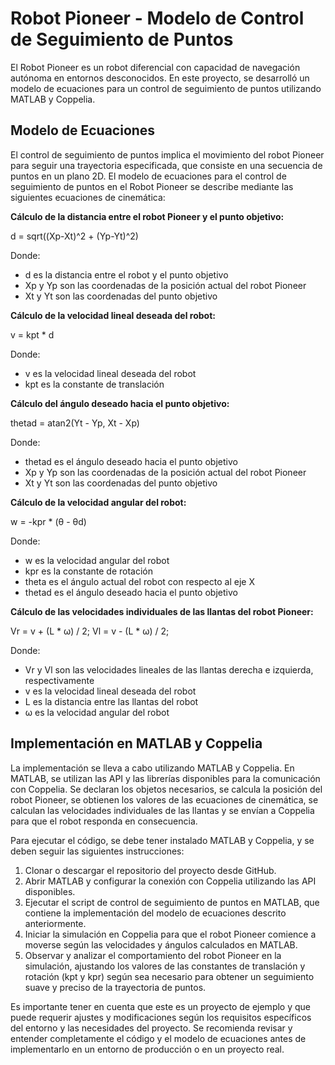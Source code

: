 # Robot Pioneer - Modelo de Control de Seguimiento de Puntos
El Robot Pioneer es un robot diferencial con capacidad de navegación autónoma en entornos desconocidos. En este proyecto, se desarrolló un modelo de ecuaciones para un control de seguimiento de puntos utilizando MATLAB y Coppelia.

## Modelo de Ecuaciones
El control de seguimiento de puntos implica el movimiento del robot Pioneer para seguir una trayectoria especificada, que consiste en una secuencia de puntos en un plano 2D. El modelo de ecuaciones para el control de seguimiento de puntos en el Robot Pioneer se describe mediante las siguientes ecuaciones de cinemática:

**Cálculo de la distancia entre el robot Pioneer y el punto objetivo:**

d = sqrt((Xp-Xt)^2 + (Yp-Yt)^2)

Donde:
* d es la distancia entre el robot y el punto objetivo
* Xp y Yp son las coordenadas de la posición actual del robot Pioneer
* Xt y Yt son las coordenadas del punto objetivo

**Cálculo de la velocidad lineal deseada del robot:**

v = kpt * d

Donde:
* v es la velocidad lineal deseada del robot
* kpt es la constante de translación

**Cálculo del ángulo deseado hacia el punto objetivo:**

thetad = atan2(Yt - Yp, Xt - Xp)

Donde:
* thetad es el ángulo deseado hacia el punto objetivo
* Xp y Yp son las coordenadas de la posición actual del robot Pioneer
* Xt y Yt son las coordenadas del punto objetivo

**Cálculo de la velocidad angular del robot:**

w = -kpr * (θ - θd)

Donde:
* w es la velocidad angular del robot
* kpr es la constante de rotación
* theta es el ángulo actual del robot con respecto al eje X
* thetad es el ángulo deseado hacia el punto objetivo

**Cálculo de las velocidades individuales de las llantas del robot Pioneer:**

Vr = v + (L * ω) / 2;
Vl = v - (L * ω) / 2;

Donde:

* Vr y Vl son las velocidades lineales de las llantas derecha e izquierda, respectivamente
* v es la velocidad lineal deseada del robot
* L es la distancia entre las llantas del robot
* ω es la velocidad angular del robot

## Implementación en MATLAB y Coppelia
La implementación se lleva a cabo utilizando MATLAB y Coppelia. En MATLAB, se utilizan las API y las librerías disponibles para la comunicación con Coppelia. Se declaran los objetos necesarios, se calcula la posición del robot Pioneer, se obtienen los valores de las ecuaciones de cinemática, se calculan las velocidades individuales de las llantas y se envían a Coppelia para que el robot responda en consecuencia.

Para ejecutar el código, se debe tener instalado MATLAB y Coppelia, y se deben seguir las siguientes instrucciones:

1. Clonar o descargar el repositorio del proyecto desde GitHub.
2. Abrir MATLAB y configurar la conexión con Coppelia utilizando las API disponibles.
3. Ejecutar el script de control de seguimiento de puntos en MATLAB, que contiene la implementación del modelo de ecuaciones descrito anteriormente.
4. Iniciar la simulación en Coppelia para que el robot Pioneer comience a moverse según las velocidades y ángulos calculados en MATLAB.
5. Observar y analizar el comportamiento del robot Pioneer en la simulación, ajustando los valores de las constantes de translación y rotación (kpt y kpr) según sea necesario para obtener un seguimiento suave y preciso de la trayectoria de puntos.

Es importante tener en cuenta que este es un proyecto de ejemplo y que puede requerir ajustes y modificaciones según los requisitos específicos del entorno y las necesidades del proyecto. Se recomienda revisar y entender completamente el código y el modelo de ecuaciones antes de implementarlo en un entorno de producción o en un proyecto real.
